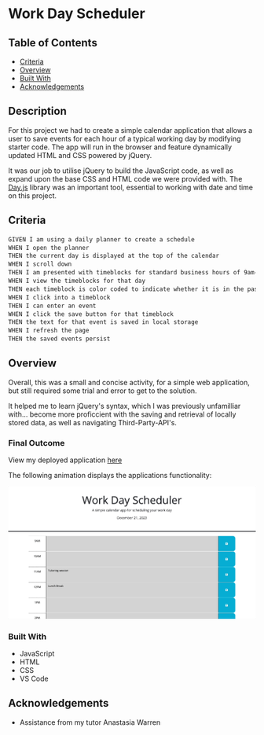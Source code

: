 # Work Day Scheduler

## Table of Contents

- [Criteria](#criteria)
- [Overview](#overview)
- [Built With](#built-with)
- [Acknowledgements](#acknowledgements)

## Description
For this project we had to create a simple calendar application that allows a user to save events for each hour of a typical working day by modifying starter code. The app will run in the browser and feature dynamically updated HTML and CSS powered by jQuery.

It was our job to utilise jQuery to build the JavaScript code, as well as expand upon the base CSS and HTML code we were provided with. The [Day.js](https://day.js.org/en/) library was an important tool, essential to working with date and time on this project. 


## Criteria
```md
GIVEN I am using a daily planner to create a schedule
WHEN I open the planner
THEN the current day is displayed at the top of the calendar
WHEN I scroll down
THEN I am presented with timeblocks for standard business hours of 9am-5pm
WHEN I view the timeblocks for that day
THEN each timeblock is color coded to indicate whether it is in the past, present, or future
WHEN I click into a timeblock
THEN I can enter an event
WHEN I click the save button for that timeblock
THEN the text for that event is saved in local storage
WHEN I refresh the page
THEN the saved events persist
```

## Overview
 Overall, this was a small and concise activity, for a simple web application, but still required some trial and error to get to the solution.
 
 It helped me to learn jQuery's syntax, which I was previously unfamilliar with... become more proficcient with the saving and retrieval of locally stored data, as well as navigating Third-Party-API's.
 

### Final Outcome
View my deployed application [here](https://jayabaldwin.github.io/work-day-scheduler/)

The following animation displays the applications functionality:

![The following animation displays the applications functionality:](./assets/images/scheduler.gif)


### Built With
- JavaScript
- HTML
- CSS
- VS Code


## Acknowledgements
- Assistance from my tutor Anastasia Warren
